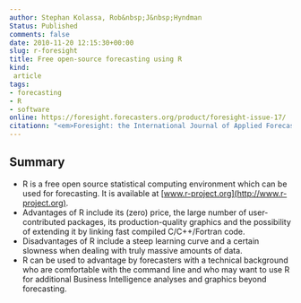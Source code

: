 ```yaml
---
author: Stephan Kolassa, Rob&nbsp;J&nbsp;Hyndman
Status: Published
comments: false
date: 2010-11-20 12:15:30+00:00
slug: r-foresight
title: Free open-source forecasting using R
kind:
 article
tags:
- forecasting
- R
- software
online: https://foresight.forecasters.org/product/foresight-issue-17/
citationn: "<em>Foresight: the International Journal of Applied Forecasting</em> <b>17</b>, 19-24"
---
```


## Summary

 * R is a free open source statistical computing environment which can be used for forecasting. It is available at [www.r-project.org](http://www.r-project.org).
 * Advantages of R include its (zero) price, the large number of user-contributed packages, its production-quality graphics and the possibility of extending it by linking fast compiled C/C++/Fortran code.
 * Disadvantages of R include a steep learning curve and a certain slowness when dealing with truly massive amounts of data.
 * R can be used to advantage by forecasters with a technical background who are comfortable with the command line and who may want to use R for additional Business Intelligence analyses and graphics beyond forecasting.


